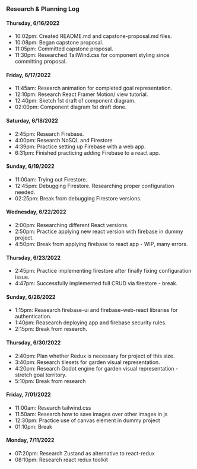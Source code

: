 ### Research & Planning Log

#### Thursday, 6/16/2022
* 10:02pm: Created README.md and capstone-proposal.md files. 
* 10:08pm: Began capstone proposal.
* 11:05pm: Committed capstone proposal.
* 11:30pm: Researched TailWind.css for component styling since committing proposal.


#### Friday, 6/17/2022
* 11:45am: Research animation for completed goal representation.
* 12:10pm: Research React Framer Motion/ view tutorial.
* 12:40pm: Sketch 1st draft of component diagram.
* 02:00pm: Component diagram 1st draft done.


#### Saturday, 6/18/2022
* 2:45pm: Research Firebase.
* 4:00pm: Research NoSQL and Firestore
* 4:39pm: Practice setting up Firebase with a web app.
* 6:31pm: Finished practicing adding Firebase to a react app.

#### Sunday, 6/19/2022
* 11:00am: Trying out Firestore.
* 12:45pm: Debugging Firestore. Researching proper configuration needed.
* 02:25pm: Break from debugging Firestore versions.


#### Wednesday, 6/22/2022
* 2:00pm: Researching different React versions.
* 2:50pm: Practice applying new react version with firebase in dummy project.
* 4:50pm: Break from applying firebase to react app - WIP, many errors.


#### Thursday, 6/23/2022
* 2:45pm: Practice implementing firestore after finally fixing configuration issue.
* 4:47pm: Successfully implemented full CRUD via firestore - break.

#### Sunday, 6/26/2022
* 1:15pm: Reasearch firebase-ui and firebase-web-react libraries for authentication.
* 1:40pm: Reasearch deploying app and firebase security rules.
* 2:15pm: Break from research.

#### Thursday, 6/30/2022
* 2:40pm: Plan whether Redux is necessary for project of this size.
* 3:40pm: Research tilesets for garden visual representation.
* 4:20pm: Research Godot engine for garden visual representation - stretch goal territory.
* 5:10pm: Break from research

#### Friday, 7/01/2022
* 11:00am: Research tailwind.css
* 11:50am: Research how to save images over other images in js
* 12:30pm: Practice use of canvas element in dummy project
* 01:10pm: Break

#### Monday, 7/11/2022
 * 07:20pm: Research Zustand as alternative to react-redux
 * 08:10pm: Research react redux toolkit